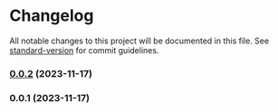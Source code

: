 # Changelog

All notable changes to this project will be documented in this file. See [standard-version](https://github.com/conventional-changelog/standard-version) for commit guidelines.

### [0.0.2](https://github.com/patrykbaszak/cli-skeleton/compare/0.0.1...0.0.2) (2023-11-17)

### 0.0.1 (2023-11-17)
